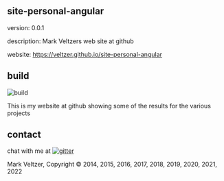 ## site-personal-angular

version: 0.0.1

description: Mark Veltzers web site at github

website: https://veltzer.github.io/site-personal-angular

## build

![build](https://github.com/veltzer/site-personal-angular/workflows/build/badge.svg)

This is my website at github showing some of the results for the various projects

## contact 

chat with me at [![gitter](https://badges.gitter.im/Join%20Chat.svg)](https://gitter.im/veltzer/mark.veltzer)

Mark Veltzer, Copyright © 2014, 2015, 2016, 2017, 2018, 2019, 2020, 2021, 2022
